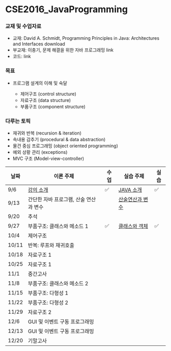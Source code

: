 # CSE2016_JavaProgramming
### 교재 및 수업자료
- 교재: David A. Schmidt, Programming Principles in Java: Architectures and Interfaces download
- 부교재: 이충기, 문제 해결을 위한 자바 프로그래밍 link
- 코드: link
### 목표
- 프로그램 설계의 이해 및 숙달

  - 제어구조 (control structure)
  - 자료구조 (data structure)
  - 부품구조 (component structure)

### 다루는 토픽
- 재귀와 반복 (recursion & iteration)
- 속내용 감추기 (procedural & data abstraction)
- 물건 중심 프로그래밍 (object oriented programming)
- 예외 상황 관리 (exceptions)
- MVC 구조 (Model-view-controller)
  
|날짜|이론 주제|수업|실습 주제|실습|
|------|---|---|---------------|----|
|9/6|[강의 소개](https://languid-sundae-e41.notion.site/1-7d6c52d1e28c4ded83c26a15e1242103)|&#9989;|[JAVA 소개](https://languid-sundae-e41.notion.site/JAVA-df5a2d0b038143d78b0d384721fdc06a)|&#9989;|
|9/13|간단한 자바 프로그램, 산술 연산과 변수||[산술연산과 변수](https://languid-sundae-e41.notion.site/0f09bc4724644b539c1dd1dfdc5a0a7d)|
|9/20|추석|||
|9/27|부품구조: 클래스와 메소드 1|&#9989;|[클래스와 객체](https://languid-sundae-e41.notion.site/1e51618eb2f2465b9392ac42e54d9a84)|&#9989;|
|10/4|제어구조|||
|10/11|반복: 루프와 재귀호출|||
|10/18|자료구조 1|||
|10/25|	자료구조 1|||
|11/1|	중간고사|||
|11/8|부품구조: 클래스와 메소드 2|||
|11/15|부품구조: 다형성 1|||
|11/22|부품구조: 다형성 2|||
|11/29|자료구조 2|||
|12/6|GUI 및 이벤트 구동 프로그래밍|||
|12/13|GUI 및 이벤트 구동 프로그래밍|||
|12/20|기말고사|||

